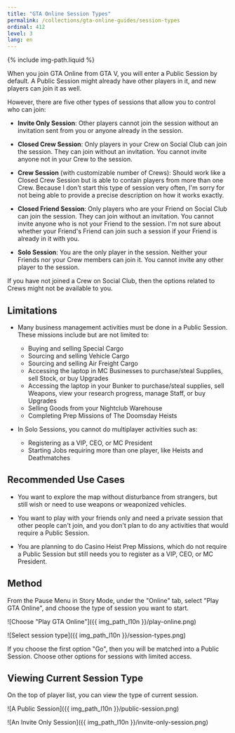 ```yaml
---
title: "GTA Online Session Types"
permalink: /collections/gta-online-guides/session-types
ordinal: 412
level: 3
lang: en
---
```

{% include img-path.liquid %}

When you join GTA Online from GTA V, you will enter a Public Session by
default. A Public Session might already have other players in it, and new
players can join it as well.

However, there are five other types of sessions that allow you to control who
can join:

- **Invite Only Session**: Other players cannot join the session without an
  invitation sent from you or anyone already in the session.

- **Closed Crew Session**: Only players in your Crew on Social Club can join
  the session. They can join without an invitation. You cannot invite anyone
  not in your Crew to the session.

- **Crew Session** (with customizable number of Crews): Should work like a
  Closed Crew Session but is able to contain players from more than one Crew.
  Because I don't start this type of session very often, I'm sorry for not
  being able to provide a precise description on how it works exactly.

- **Closed Friend Session**: Only players who are your Friend on Social Club
  can join the session. They can join without an invitation. You cannot invite
  anyone who is not your Friend to the session. I'm not sure about whether your
  Friend's Friend can join such a session if your Friend is already in it with
  you.

- **Solo Session**: You are the only player in the session. Neither your
  Friends nor your Crew members can join it. You cannot invite any other player
  to the session.

If you have not joined a Crew on Social Club, then the options related to Crews
might not be available to you.

## Limitations

- Many business management activities must be done in a Public Session. These
  missions include but are not limited to:
  - Buying and selling Special Cargo
  - Sourcing and selling Vehicle Cargo
  - Sourcing and selling Air Freight Cargo
  - Accessing the laptop in MC Businesses to purchase/steal Supplies, sell
    Stock, or buy Upgrades
  - Accessing the laptop in your Bunker to purchase/steal supplies, sell
    Weapons, view your research progress, manage Staff, or buy Upgrades
  - Selling Goods from your Nightclub Warehouse
  - Completing Prep Missions of The Doomsday Heists

- In Solo Sessions, you cannot do multiplayer activities such as:
  - Registering as a VIP, CEO, or MC President
  - Starting Jobs requiring more than one player, like Heists and Deathmatches

## Recommended Use Cases

- You want to explore the map without disturbance from strangers, but still
  wish or need to use weapons or weaponized vehicles.

- You want to play with your friends only and need a private session that other
  people can't join, and you don't plan to do any activities that would require
  a Public Session.

- You are planning to do Casino Heist Prep Missions, which do not require a
  Public Session but still needs you to register as a VIP, CEO, or MC
  President.

## Method

From the Pause Menu in Story Mode, under the "Online" tab, select "Play GTA
Online", and choose the type of session you want to start.

![Choose "Play GTA Online"]({{ img_path_l10n }}/play-online.png)

![Select session type]({{ img_path_l10n }}/session-types.png)

If you choose the first option "Go", then you will be matched into a Public
Session. Choose other options for sessions with limited access.

## Viewing Current Session Type

On the top of player list, you can view the type of current session.

![A Public Session]({{ img_path_l10n }}/public-session.png)

![An Invite Only
Session]({{ img_path_l10n }}/invite-only-session.png)
